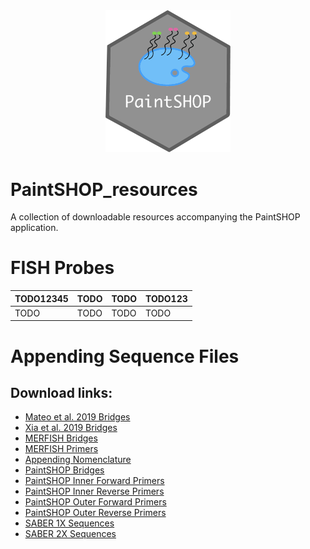 <div align="center">
    <a href="#readme"><img src="PaintSHOP-logo.png" width="200"></a>
</div>

# PaintSHOP_resources

A collection of downloadable resources accompanying the PaintSHOP application.

# FISH Probes

<div align="center">
    <table align="center">
        <thead>
            <tr>
                <th>TODO12345</th>
                <th>TODO</th>
                <th>TODO</th>
                <th>TODO123</th>
            </tr>
        </thead>
        <tbody>
            <tr>
                <td>TODO</td>
                <td>TODO</td>
                <td>TODO</td>
                <td>TODO</td>
            </tr>
        </tbody>
    </table>
</div>

<!-- 
| Assembly | DNA FISH probes | RNA FISH probes<br>(isoform-resolved) | RNA FISH probes<br>(isoform-flattened) |
| :-: | :-: | :-: | :-: |
| hg38 newBalance |  [download]() |  [download]() |  [download]() |
| hg19 newBalance |  [download]() |  [download]() |  [download]() |
| mm10 newBalance |  [download]() |  [download]() |  [download]() |
| mm9 newBalance |  [download]() |  [download]() |  [download]() |
| dm6 newBalance |  [download]() |  [download]() |  [download]() |
| ce11 newBalance |  [download]() |  [download]() |  [download]() |
| danRer11 newBalance |  [download]() |  [download]() |  [download]() |
| TAIR10 newBalance |  [download]() |  [download]() |  [download]() |
| sacCer3 newBalance |  [download]() |  [download]() |  [download]() |
| OligoMiner hg38 balance |  [download]() |  [download]() |  [download]() |
| OligoMiner hg19 balance |  [download]() |  [download]() |  [download]() |
| 2012 oligopaints hg19 |  [download]() |  [download]() |  [download]() |
| iFISH4U 40-mer hg19 |  [download]() |  [download]() |  [download]() |

 -->
# Appending Sequence Files
 
## Download links:

* [Mateo et al. 2019 Bridges](https://paintshop-bucket.s3.amazonaws.com/resources/appending/Mateo2019_bridges.zip)
* [Xia et al. 2019 Bridges](https://paintshop-bucket.s3.amazonaws.com/resources/appending/Xia2019_bridges.zip)
* [MERFISH Bridges](https://paintshop-bucket.s3.amazonaws.com/resources/appending/merfish_bridges.zip)
* [MERFISH Primers](https://paintshop-bucket.s3.amazonaws.com/resources/appending/merfish_primers.zip)
* [Appending Nomenclature](https://paintshop-bucket.s3.amazonaws.com/resources/appending/nomenclature.zip)
* [PaintSHOP Bridges](https://paintshop-bucket.s3.amazonaws.com/resources/appending/ps_bridges.zip)
* [PaintSHOP Inner Forward Primers](https://paintshop-bucket.s3.amazonaws.com/resources/appending/ps_if.zip)
* [PaintSHOP Inner Reverse Primers](https://paintshop-bucket.s3.amazonaws.com/resources/appending/ps_ir.zip)
* [PaintSHOP Outer Forward Primers](https://paintshop-bucket.s3.amazonaws.com/resources/appending/ps_of.zip)
* [PaintSHOP Outer Reverse Primers](https://paintshop-bucket.s3.amazonaws.com/resources/appending/ps_or.zip)
* [SABER 1X Sequences](https://paintshop-bucket.s3.amazonaws.com/resources/appending/saber_1x.zip)
* [SABER 2X Sequences](https://paintshop-bucket.s3.amazonaws.com/resources/appending/saber_2x.zip)
